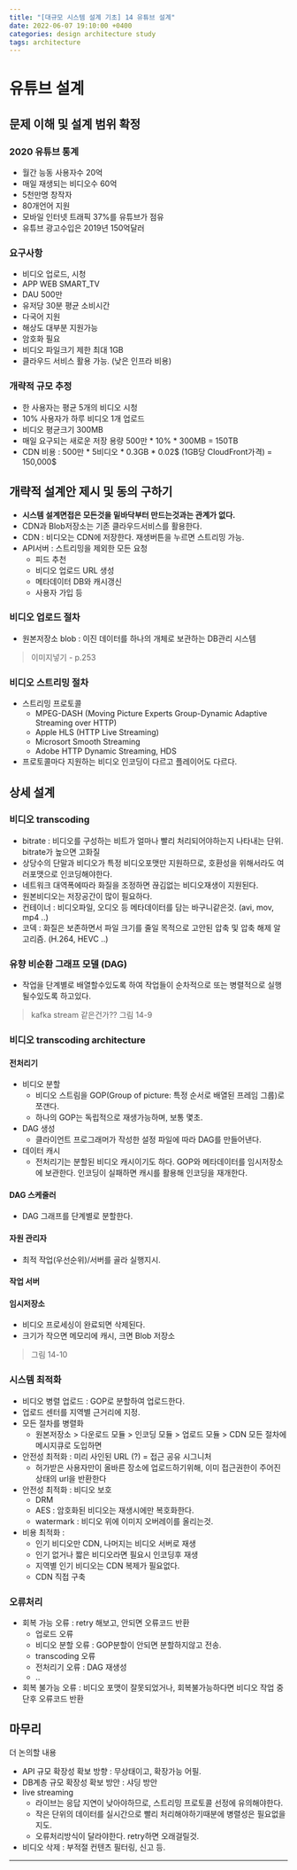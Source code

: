 ```yaml
---
title: "[대규모 시스템 설계 기초] 14 유튜브 설계"
date: 2022-06-07 19:10:00 +0400
categories: design architecture study
tags: architecture
---
```

# 유튜브 설계
## 문제 이해 및 설계 범위 확정
### 2020 유튜브 통계
- 월간 능동 사용자수 20억
- 매일 재생되는 비디오수 60억
- 5천만명 창작자
- 80개언어 지원
- 모바일 인터넷 트래픽 37%를 유튜브가 점유
- 유튜브 광고수입은 2019년 150억달러
### 요구사항
- 비디오 업로드, 시청
- APP WEB SMART_TV
- DAU 500만
- 유저당 30분 평균 소비시간
- 다국어 지원
- 해상도 대부분 지원가능
- 암호화 필요
- 비디오 파일크기 제한 최대 1GB
- 클라우드 서비스 활용 가능. (낮은 인프라 비용)
### 개략적 규모 추정
- 한 사용자는 평균 5개의 비디오 시청
- 10% 사용자가 하루 비디오 1개 업로드
- 비디오 평균크기 300MB
- 매일 요구되는 새로운 저장 용량 500만 * 10% * 300MB = 150TB
- CDN 비용 : 500만 * 5비디오 * 0.3GB * 0.02$ (1GB당 CloudFront가격) = 150,000$
## 개략적 설계안 제시 및 동의 구하기
- **시스템 설계면접은 모든것을 밑바닥부터 만드는것과는 관계가 없다.**
- CDN과 Blob저장소는 기존 클라우드서비스를 활용한다.
- CDN : 비디오는 CDN에 저장한다. 재생버튼을 누르면 스트리밍 가능.
- API서버 : 스트리밍을 제외한 모든 요청
  - 피드 추천
  - 비디오 업로드 URL 생성
  - 메타데이터 DB와 캐시갱신
  - 사용자 가입 등
### 비디오 업로드 절차
- 원본저장소 blob : 이진 데이터를 하나의 개체로 보관하는 DB관리 시스템
> 이미지넣기 -  p.253
### 비디오 스트리밍 절차
- 스트리밍 프로토콜
  - MPEG-DASH (Moving Picture Experts Group-Dynamic Adaptive Streaming over HTTP)
  - Apple HLS (HTTP Live Streaming)
  - Microsort Smooth Streaming
  - Adobe HTTP Dynamic Streaming, HDS
- 프로토콜마다 지원하는 비디오 인코딩이 다르고 플레이어도 다르다.
## 상세 설계
### 비디오 transcoding
- bitrate : 비디오를 구성하는 비트가 얼마나 빨리 처리되어야하는지 나타내는 단위. bitrate가 높으면 고화질
- 상당수의 단말과 비디오가 특정 비디오포맷만 지원하므로, 호환성을 위해서라도 여러포맷으로 인코딩해야한다.
- 네트워크 대역폭에따라 화질을 조정하면 끊김없는 비디오재생이 지원된다.
- 원본비디오는 저장공간이 많이 필요하다.
- 컨테이너 : 비디오파일, 오디오 등 메타데이터를 담는 바구니같은것. (avi, mov, mp4 ..)
- 코덱 : 화질은 보존하면서 파일 크기를 줄일 목적으로 고안된 압축 및 압축 해제 알고리즘. (H.264, HEVC ..)
### 유향 비순환 그래프 모델 (DAG)
- 작업을 단계별로 배열할수있도록 하여 작업들이 순차적으로 또는 병렬적으로 실행될수있도록 하고있다. 
> kafka stream 같은건가??
> 그림 14-9
### 비디오 transcoding architecture
#### 전처리기
- 비디오 분할
  -  비디오 스트림을 GOP(Group of picture: 특정 순서로 배열된 프레임 그룹)로 쪼갠다. 
  - 하나의 GOP는 독립적으로 재생가능하며, 보통 몇초.
- DAG 생성
  - 클라이언트 프로그래머가 작성한 설정 파일에 따라 DAG를 만들어낸다.
- 데이터 캐시
  - 전처리기는 분할된 비디오 캐시이기도 하다. GOP와 메타데이터를 임시저장소에 보관한다.  인코딩이 실패하면 캐시를 활용해 인코딩을 재개한다.
#### DAG 스케줄러
- DAG 그래프를 단계별로 분할한다.
#### 자원 관리자
- 최적 작업(우선순위)/서버를 골라 실행지시.
#### 작업 서버
#### 임시저장소
- 비디오 프로세싱이 완료되면 삭제된다.
- 크기가 작으면  메모리에 캐시, 크면 Blob 저장소
> 그림 14-10
### 시스템 최적화
- 비디오 병렬 업로드 : GOP로 분할하여 업로드한다.
- 업로드 센터를 지역별 근거리에 지정.
- 모든 절차를 병렬화
  - 원본저장소 > 다운로드 모듈 > 인코딩 모듈 > 업로드 모듈 > CDN 모든 절차에 메시지큐로 도입하면 
- 안전성 최적화 : 미리 사인된 URL (?) = 접근 공유 시그니처
  - 허가받은 사용자만이 올바른 장소에 업로드하기위해, 이미 접근권한이 주어진 상태의 url을 반환한다
- 안전성 최적화 : 비디오 보호
  - DRM
  - AES : 암호화된 비디오는 재생시에만 복호화한다.
  - watermark : 비디오 위에 이미지 오버레이를 올리는것.
- 비용 최적화 : 
  - 인기 비디오만 CDN, 나머지는 비디오 서버로 재생
  - 인기 없거나 짧은 비디오라면 필요시 인코딩후 재생
  - 지역별 인기 비디오는 CDN 복제가 필요없다.
  - CDN 직접 구축
### 오류처리
- 회복 가능 오류 : retry 해보고, 안되면 오류코드 반환
  - 업로드 오류
  - 비디오 분할 오류 : GOP분할이 안되면 분할하지않고 전송.
  - transcoding 오류
  - 전처리기 오류 : DAG 재생성
  - ..
- 회복 불가능 오류 : 비디오 포맷이 잘못되었거나, 회복불가능하다면 비디오 작업 중단후 오류코드 반환
## 마무리
더 논의할 내용
- API 규모 확장성 확보 방향 : 무상태이고, 확장가능 어필.
- DB계층 규모 확장성 확보 방안 : 샤딩 방안
- live streaming 
  - 라이브는 응답 지연이 낮아야하므로, 스트리밍 프로토콜 선정에 유의해야한다.
  - 작은 단위의 데이터를 실시간으로 빨리 처리해야하기때분에 병렬성은 필요없을지도.
  - 오류처리방식이 달라야한다. retry하면 오래걸릴것.
- 비디오 삭제 : 부적절 컨텐츠 필터링, 신고 등. 
----

